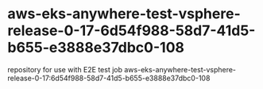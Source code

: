 # aws-eks-anywhere-test-vsphere-release-0-17-6d54f988-58d7-41d5-b655-e3888e37dbc0-108
repository for use with E2E test job aws-eks-anywhere-test-vsphere-release-0-17:6d54f988-58d7-41d5-b655-e3888e37dbc0-108
